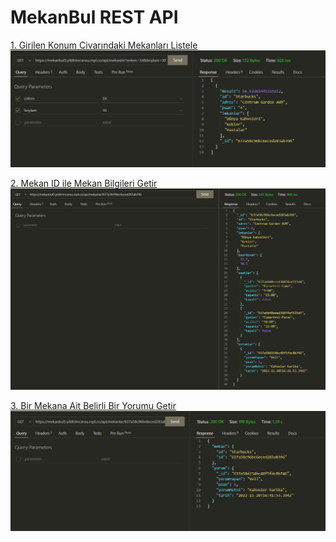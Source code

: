 # MekanBul REST API

[1. Girilen Konum Civarındaki Mekanları Listele](https://mekanbul5.yildirimcansu.repl.co/api/mekanlar?enlem=34&boylam=30)
![1](/images/konum.png)

[2. Mekan ID ile Mekan Bilgileri Getir](https://mekanbul5.yildirimcansu.repl.co/api/mekanlar/637a58c96bc6eced283ab396)![2](/images/mekanlar.png)

[3. Bir Mekana Ait Belirli Bir Yorumu Getir](https://mekanbul5.yildirimcansu.repl.co/api/mekanlar/637a58c96bc6eced283ab396/yorumlar/637a58d154bc48f5fdc8b746)
![3](/images/yorumlar.png)
